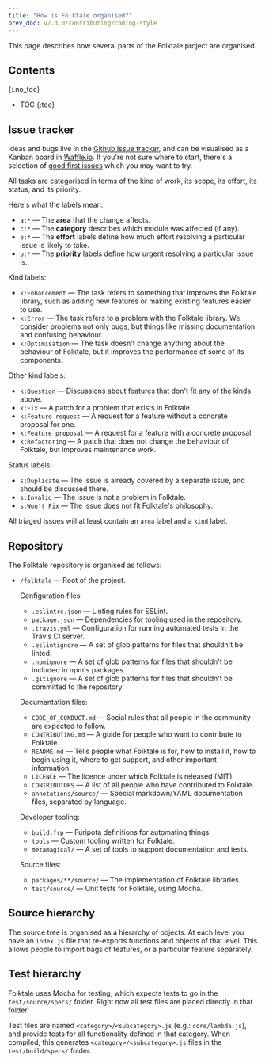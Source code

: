 ```yaml
---
title: "How is Folktale organised?"
prev_doc: v2.3.0/contributing/coding-style
---
```


This page describes how several parts of the Folktale project are organised.


## Contents
{:.no_toc}

* TOC
{:toc}


## Issue tracker

Ideas and bugs live in the [Github Issue tracker](https://github.com/origamitower/folktale/issues), and can be
visualised as a Kanban board in [Waffle.io](waffle.io/origamitower/folktale).
If you're not sure where to start, there's a selection of [good first
issues](https://waffle.io/origamitower/folktale?label=e:Good%20First%20Issue)
which you may want to try.

All tasks are categorised in terms of the kind of work, its scope, its
effort, its status, and its priority. 

Here's what the labels mean:

  - `a:*` — The **area** that the change affects.
  - `c:*` — The **category** describes which module was affected (if any).
  - `e:*` — The **effort** labels define how much effort resolving a particular
    issue is likely to take.
  - `p:*` — The **priority** labels define how urgent resolving a particular
    issue is.

Kind labels:

  - `k:Enhancement` — The task refers to something that improves the Folktale
    library, such as adding new features or making existing features easier
    to use.
  - `k:Error` — The task refers to a problem with the Folktale library. We
    consider problems not only bugs, but things like missing documentation and
    confusing behaviour.
  - `k:Optimisation` — The task doesn't change anything about the behaviour of
    Folktale, but it improves the performance of some of its components.


Other kind labels:

  - `k:Question` — Discussions about features that don't fit any of the
    kinds above.
  - `k:Fix` — A patch for a problem that exists in Folktale.
  - `k:Feature request` — A request for a feature without a concrete proposal for one.
  - `k:Feature proposal` — A request for a feature with a concrete proposal.
  - `k:Refactoring` — A patch that does not change the behaviour of Folktale, but improves maintenance work.


Status labels:

  - `s:Duplicate` — The issue is already covered by a separate issue, and
    should be discussed there.
  - `s:Invalid` — The issue is not a problem in Folktale.
  - `s:Won't Fix` — The issue does not fit Folktale's philosophy.

All triaged issues will at least contain an `area` label and a `kind` label.


## Repository

The Folktale repository is organised as follows:

  - `/folktale` — Root of the project.

    Configuration files:

      - `.eslintrc.json`
         — Linting rules for ESLint.
      - `package.json`
        — Dependencies for tooling used in the repository.
      - `.travis.yml`
        — Configuration for running automated tests in the Travis CI server.
      - `.eslintignore`
        — A set of glob patterns for files that shouldn't be linted.
      - `.npmignore`
        — A set of glob patterns for files that shouldn't be included in npm's packages.
      - `.gitignore`
        — A set of glob patterns for files that shouldn't be committed to the repository.


    Documentation files:

      - `CODE_OF_CONDUCT.md`
        — Social rules that all people in the community are expected to follow.
      - `CONTRIBUTING.md`
        — A guide for people who want to contribute to Folktale.
      - `README.md`
        — Tells people what Folktale is for, how to install it, how to begin using it, where to get support, and other important information.
      - `LICENCE`
        — The licence under which Folktale is released (MIT).
      - `CONTRIBUTORS`
        — A list of all people who have contributed to Folktale.
      - `annotations/source/`
        — Special markdown/YAML documentation files, separated by language.



    Developer tooling:

      - `build.frp`
        — Furipota definitions for automating things.
      - `tools`
        — Custom tooling written for Folktale.
      - `metamagical/`
        — A set of tools to support documentation and tests.


    Source files:

      - `packages/**/source/`
        — The implementation of Folktale libraries.
      - `test/source/`
        — Unit tests for Folktale, using Mocha.


## Source hierarchy

The source tree is organised as a hierarchy of objects. At each level you have
an `index.js` file that re-exports functions and objects of that level. This
allows people to import bags of features, or a particular feature separately.


## Test hierarchy

Folktale uses Mocha for testing, which expects tests to go in the `test/source/specs/`
folder. Right now all test files are placed directly in that folder.

Test files are named `<category>/<subcategory>.js` (e.g.: `core/lambda.js`),
and provide tests for all functionality defined in that category. When compiled,
this generates `<category>/<subcategory>.js` files in the `test/build/specs/` folder.
